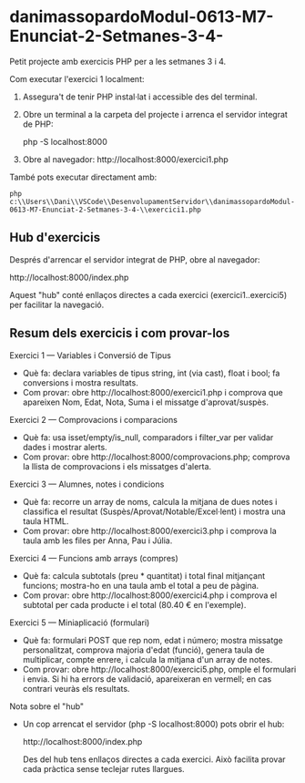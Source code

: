 # danimassopardoModul-0613-M7-Enunciat-2-Setmanes-3-4-

Petit projecte amb exercicis PHP per a les setmanes 3 i 4.

Com executar l'exercici 1 localment:

1. Assegura't de tenir PHP instal·lat i accessible des del terminal.
2. Obre un terminal a la carpeta del projecte i arrenca el servidor integrat de PHP:

	php -S localhost:8000

3. Obre al navegador: http://localhost:8000/exercici1.php

També pots executar directament amb:

	php c:\\Users\\Dani\\VSCode\\DesenvolupamentServidor\\danimassopardoModul-0613-M7-Enunciat-2-Setmanes-3-4-\\exercici1.php

Hub d'exercicis
---------------

Després d'arrencar el servidor integrat de PHP, obre al navegador:

http://localhost:8000/index.php

Aquest "hub" conté enllaços directes a cada exercici (exercici1..exercici5) per facilitar la navegació.

Resum dels exercicis i com provar-los
-----------------------------------

Exercici 1 — Variables i Conversió de Tipus
- Què fa: declara variables de tipus string, int (via cast), float i bool; fa conversions i mostra resultats.
- Com provar: obre http://localhost:8000/exercici1.php i comprova que apareixen Nom, Edat, Nota, Suma i el missatge d'aprovat/suspès.

Exercici 2 — Comprovacions i comparacions
- Què fa: usa isset/empty/is_null, comparadors i filter_var per validar dades i mostrar alerts.
- Com provar: obre http://localhost:8000/comprovacions.php; comprova la llista de comprovacions i els missatges d'alerta.

Exercici 3 — Alumnes, notes i condicions
- Què fa: recorre un array de noms, calcula la mitjana de dues notes i classifica el resultat (Suspès/Aprovat/Notable/Excel·lent) i mostra una taula HTML.
- Com provar: obre http://localhost:8000/exercici3.php i comprova la taula amb les files per Anna, Pau i Júlia.

Exercici 4 — Funcions amb arrays (compres)
- Què fa: calcula subtotals (preu * quantitat) i total final mitjançant funcions; mostra-ho en una taula amb el total a peu de pàgina.
- Com provar: obre http://localhost:8000/exercici4.php i comprova el subtotal per cada producte i el total (80.40 € en l'exemple).

Exercici 5 — Miniaplicació (formulari)
- Què fa: formulari POST que rep nom, edat i número; mostra missatge personalitzat, comprova majoria d'edat (funció), genera taula de multiplicar, compte enrere, i calcula la mitjana d'un array de notes.
- Com provar: obre http://localhost:8000/exercici5.php, omple el formulari i envia. Si hi ha errors de validació, apareixeran en vermell; en cas contrari veuràs els resultats.

Nota sobre el "hub"
- Un cop arrencat el servidor (php -S localhost:8000) pots obrir el hub:

	http://localhost:8000/index.php

	Des del hub tens enllaços directes a cada exercici. Això facilita provar cada pràctica sense teclejar rutes llargues.
